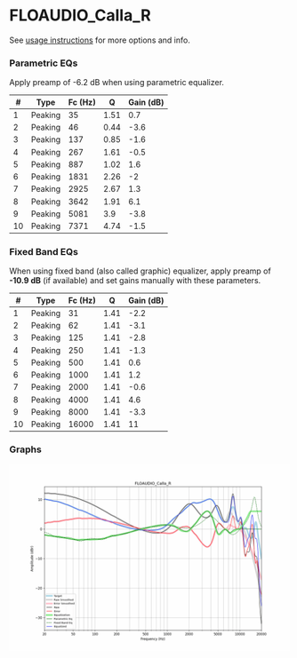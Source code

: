 # FLOAUDIO_Calla_R
See [usage instructions](https://github.com/jaakkopasanen/AutoEq#usage) for more options and info.

### Parametric EQs
Apply preamp of -6.2 dB when using parametric equalizer.

|   # | Type    |   Fc (Hz) |    Q |   Gain (dB) |
|-----|---------|-----------|------|-------------|
|   1 | Peaking |        35 | 1.51 |         0.7 |
|   2 | Peaking |        46 | 0.44 |        -3.6 |
|   3 | Peaking |       137 | 0.85 |        -1.6 |
|   4 | Peaking |       267 | 1.61 |        -0.5 |
|   5 | Peaking |       887 | 1.02 |         1.6 |
|   6 | Peaking |      1831 | 2.26 |        -2   |
|   7 | Peaking |      2925 | 2.67 |         1.3 |
|   8 | Peaking |      3642 | 1.91 |         6.1 |
|   9 | Peaking |      5081 | 3.9  |        -3.8 |
|  10 | Peaking |      7371 | 4.74 |        -1.5 |

### Fixed Band EQs
When using fixed band (also called graphic) equalizer, apply preamp of **-10.9 dB** (if available) and set gains manually with these parameters.

|   # | Type    |   Fc (Hz) |    Q |   Gain (dB) |
|-----|---------|-----------|------|-------------|
|   1 | Peaking |        31 | 1.41 |        -2.2 |
|   2 | Peaking |        62 | 1.41 |        -3.1 |
|   3 | Peaking |       125 | 1.41 |        -2.8 |
|   4 | Peaking |       250 | 1.41 |        -1.3 |
|   5 | Peaking |       500 | 1.41 |         0.6 |
|   6 | Peaking |      1000 | 1.41 |         1.2 |
|   7 | Peaking |      2000 | 1.41 |        -0.6 |
|   8 | Peaking |      4000 | 1.41 |         4.6 |
|   9 | Peaking |      8000 | 1.41 |        -3.3 |
|  10 | Peaking |     16000 | 1.41 |        11   |

### Graphs
![](./FLOAUDIO_Calla_R.png)
